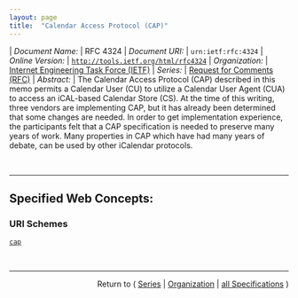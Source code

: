 ```yaml
---
layout: page
title:  "Calendar Access Protocol (CAP)"
---
```


| *Document Name:* | RFC 4324
| *Document URI:* | `urn:ietf:rfc:4324`
| *Online Version:* | [`http://tools.ietf.org/html/rfc4324`](http://tools.ietf.org/html/rfc4324)
| *Organization:* | [Internet Engineering Task Force (IETF)](..  "List of specification series by this organization")
| *Series:* | [Request for Comments (RFC)](.  "List of specifications in this series")
| *Abstract:* | The Calendar Access Protocol (CAP) described in this memo permits a Calendar User (CU) to utilize a Calendar User Agent (CUA) to access an iCAL-based Calendar Store (CS). At the time of this writing, three vendors are implementing CAP, but it has already been determined that some changes are needed. In order to get implementation experience, the participants felt that a CAP specification is needed to preserve many years of work. Many properties in CAP which have had many years of debate, can be used by other iCalendar protocols.

<br/>
<hr/>

## Specified Web Concepts:

### URI Schemes

[`cap`](/concepts/uri-scheme/cap "The CAP URL scheme is used to designate both calendar stores and calendars accessible using the CAP protocol.")



<br/>
<hr/>

<p style="text-align: right">Return to ( <a href="./">Series</a> | <a href="../">Organization</a> | <a href="../../">all Specifications</a> )</p>